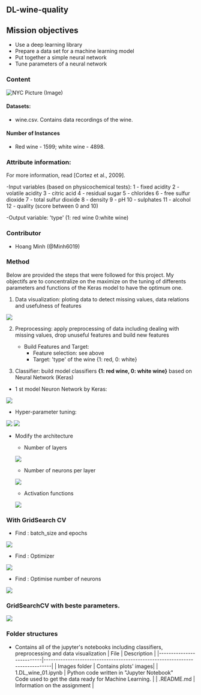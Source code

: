 ## DL-wine-quality

## Mission objectives

- Use a deep learning library
- Prepare a data set for a machine learning model
- Put together a simple neural network
- Tune parameters of a neural network

### Content
![NYC Picture (Image)](https://www.wine-searcher.com/images/news/74/12/faves1-10007412.jpg)
 
#### Datasets: 
   - wine.csv. Contains data recordings of the wine.
#### Number of Instances
   - Red wine - 1599; white wine - 4898.
### Attribute information:
   For more information, read [Cortez et al., 2009].
   
   -Input variables (based on physicochemical tests):
   1 - fixed acidity
   2 - volatile acidity
   3 - citric acid
   4 - residual sugar
   5 - chlorides
   6 - free sulfur dioxide
   7 - total sulfur dioxide
   8 - density
   9 - pH
   10 - sulphates
   11 - alcohol
   12 - quality (score between 0 and 10)
   
   -Output variable: 'type' (1: red wine 0:white wine)
   
### Contributor
* Hoang Minh (@Minh6019)

### Method
Below are provided the steps that were followed for this project.
My objectifs are to concentralize on the maximize on the tuning of differents parameters and functions of the Keras model to have the optimum one.

 1. Data visualization: ploting data to detect missing values, data relations and usefulness of features

![](Images/corr_nn.png)

 2. Preprocessing: apply preprocessing of data including dealing with missing values, drop unuseful features and build new features
    - Build Features and Target: 
         - Feature selection: see above
         - Target: 'type' of the wine {1: red, 0: white}

 3. Classifier: build model classifiers **{1: red wine, 0: white wine}** based on Neural Network (Keras)
   - 1 st model Neuron Network by Keras:
   
   ![](Images/base_nn.png)

   - Hyper-parameter tuning:
   
   ![](Images/SGD_learn_rate001.png)
   ![](Images/learn_act_nn.png)

  - Modify the architecture
      - Number of layers
      
    ![](Images/nb_layers_nn.png)
      
      - Number of neurons per layer
      
    ![](Images/nl_2_nn_8.png)
      
      - Activation functions
      
    ![](Images/activations_nn.png)
     
### With GridSearch CV
- Find : batch_size and epochs

 ![](Images/Grid_CV_batch_epochs.png)

- Find : Optimizer

 ![](Images/Grid_CV_optimizer.png)

- Find : Optimise number of neurons

 ![](Images/Grid_CV_opt_neurons.png)  
  
 ### GridSearchCV with beste parameters.
![](Images/Best_model.png)

### Folder structures
* Contains all of the jupyter's notebooks including classifiers, preprocessing and data visualization
  | File                     | Description                                                                 |
  |--------------------------|-----------------------------------------------------------------------------|
  | Images folder            | Contains plots' images|
  | 1.DL_wine_01.ipynb   | Python code written in "Jupyter Notebook"  <br>Code used to get the data ready for Machine Learning.  |
  | .README.md           | Information on the assignment                   |  


